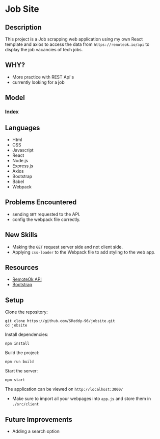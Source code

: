 # Job Site

## Description 

This project is a Job scrapping web application using my own React template and axios to access the data from `https://remoteok.io/api` to display the job vacancies of tech jobs.

## WHY?

- More practice with REST Api's
- currently looking for a job 

## Model 
### Index


## Languages

- Html
- CSS
- Javascript
- React
- Node.js
- Express.js
- Axios
- Bootstrap 
- Babel
- Webpack

## Problems Encountered

- sending `GET` requested to the API.
- config the webpack file correctly. 

## New Skills

- Making the `GET` request server side and not client side.
- Applying `css-loader` to the Webpack file to add styling to the web app.

## Resources

- [RemoteOk API](https://remoteok.io/api)
- [Bootstrap](https://getbootstrap.com/)




## Setup 

Clone the repository:
```
git clone https://github.com/SReddy-96/jobsite.git
cd jobsite
```

Install dependencies:
```
npm install 
```

Build the project:
```
npm run build 
```

Start the server:
```
npm start
```
The application can be viewed on `http://localhost:3000/`

- Make sure to import all your webpages into `app.js` and store them in `./src/client`

## Future Improvements

- Adding a search option